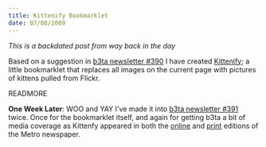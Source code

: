 ```yaml
---
title: Kittenify Bookmarklet
date: 07/08/2009
---
```


*This is a backdated post from way back in the day*

Based on a suggestion in [b3ta newsletter #390](http://www.b3ta.com/newsletter/issue390/) I have created [Kittenify](/kittenify);
a little bookmarklet that replaces all images on the current page with pictures of kittens pulled from Flickr.

READMORE

**One Week Later**: WOO and YAY I've made it into [b3ta newsletter #391](http://www.b3ta.com/newsletter/issue391/) twice.
Once for the bookmarklet itself, and again for getting b3ta a bit of media coverage as Kittenfy appeared in both the
[online](http://theridiculant.metro.co.uk/2009/08/kittens-kittens-everywhere.html) and [print](http://www.flickr.com/photos/robmanuel/3807086473) editions of the Metro newspaper.

